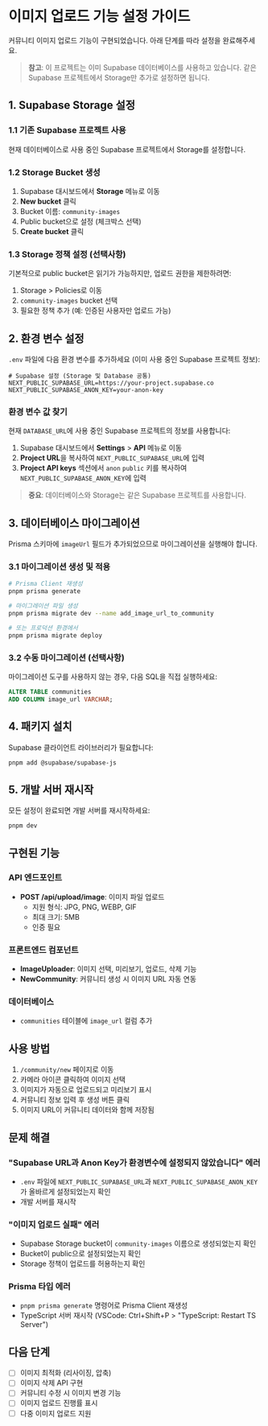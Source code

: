 # 이미지 업로드 기능 설정 가이드

커뮤니티 이미지 업로드 기능이 구현되었습니다. 아래 단계를 따라 설정을 완료해주세요.

> **참고**: 이 프로젝트는 이미 Supabase 데이터베이스를 사용하고 있습니다. 같은 Supabase 프로젝트에서 Storage만 추가로 설정하면 됩니다.

## 1. Supabase Storage 설정

### 1.1 기존 Supabase 프로젝트 사용
현재 데이터베이스로 사용 중인 Supabase 프로젝트에서 Storage를 설정합니다.

### 1.2 Storage Bucket 생성
1. Supabase 대시보드에서 **Storage** 메뉴로 이동
2. **New bucket** 클릭
3. Bucket 이름: `community-images`
4. Public bucket으로 설정 (체크박스 선택)
5. **Create bucket** 클릭

### 1.3 Storage 정책 설정 (선택사항)
기본적으로 public bucket은 읽기가 가능하지만, 업로드 권한을 제한하려면:
1. Storage > Policies로 이동
2. `community-images` bucket 선택
3. 필요한 정책 추가 (예: 인증된 사용자만 업로드 가능)

## 2. 환경 변수 설정

`.env` 파일에 다음 환경 변수를 추가하세요 (이미 사용 중인 Supabase 프로젝트 정보):

```env
# Supabase 설정 (Storage 및 Database 공통)
NEXT_PUBLIC_SUPABASE_URL=https://your-project.supabase.co
NEXT_PUBLIC_SUPABASE_ANON_KEY=your-anon-key
```

### 환경 변수 값 찾기
현재 `DATABASE_URL`에 사용 중인 Supabase 프로젝트의 정보를 사용합니다:

1. Supabase 대시보드에서 **Settings** > **API** 메뉴로 이동
2. **Project URL**을 복사하여 `NEXT_PUBLIC_SUPABASE_URL`에 입력
3. **Project API keys** 섹션에서 `anon` `public` 키를 복사하여 `NEXT_PUBLIC_SUPABASE_ANON_KEY`에 입력

> **중요**: 데이터베이스와 Storage는 같은 Supabase 프로젝트를 사용합니다.

## 3. 데이터베이스 마이그레이션

Prisma 스키마에 `imageUrl` 필드가 추가되었으므로 마이그레이션을 실행해야 합니다.

### 3.1 마이그레이션 생성 및 적용

```bash
# Prisma Client 재생성
pnpm prisma generate

# 마이그레이션 파일 생성
pnpm prisma migrate dev --name add_image_url_to_community

# 또는 프로덕션 환경에서
pnpm prisma migrate deploy
```

### 3.2 수동 마이그레이션 (선택사항)
마이그레이션 도구를 사용하지 않는 경우, 다음 SQL을 직접 실행하세요:

```sql
ALTER TABLE communities 
ADD COLUMN image_url VARCHAR;
```

## 4. 패키지 설치

Supabase 클라이언트 라이브러리가 필요합니다:

```bash
pnpm add @supabase/supabase-js
```

## 5. 개발 서버 재시작

모든 설정이 완료되면 개발 서버를 재시작하세요:

```bash
pnpm dev
```

## 구현된 기능

### API 엔드포인트
- **POST /api/upload/image**: 이미지 파일 업로드
  - 지원 형식: JPG, PNG, WEBP, GIF
  - 최대 크기: 5MB
  - 인증 필요

### 프론트엔드 컴포넌트
- **ImageUploader**: 이미지 선택, 미리보기, 업로드, 삭제 기능
- **NewCommunity**: 커뮤니티 생성 시 이미지 URL 자동 연동

### 데이터베이스
- `communities` 테이블에 `image_url` 컬럼 추가

## 사용 방법

1. `/community/new` 페이지로 이동
2. 카메라 아이콘 클릭하여 이미지 선택
3. 이미지가 자동으로 업로드되고 미리보기 표시
4. 커뮤니티 정보 입력 후 생성 버튼 클릭
5. 이미지 URL이 커뮤니티 데이터와 함께 저장됨

## 문제 해결

### "Supabase URL과 Anon Key가 환경변수에 설정되지 않았습니다" 에러
- `.env` 파일에 `NEXT_PUBLIC_SUPABASE_URL`과 `NEXT_PUBLIC_SUPABASE_ANON_KEY`가 올바르게 설정되었는지 확인
- 개발 서버를 재시작

### "이미지 업로드 실패" 에러
- Supabase Storage bucket이 `community-images` 이름으로 생성되었는지 확인
- Bucket이 public으로 설정되었는지 확인
- Storage 정책이 업로드를 허용하는지 확인

### Prisma 타입 에러
- `pnpm prisma generate` 명령어로 Prisma Client 재생성
- TypeScript 서버 재시작 (VSCode: Ctrl+Shift+P > "TypeScript: Restart TS Server")

## 다음 단계

- [ ] 이미지 최적화 (리사이징, 압축)
- [ ] 이미지 삭제 API 구현
- [ ] 커뮤니티 수정 시 이미지 변경 기능
- [ ] 이미지 업로드 진행률 표시
- [ ] 다중 이미지 업로드 지원

